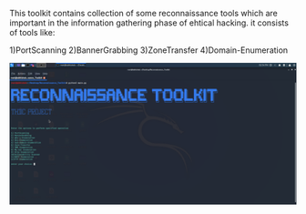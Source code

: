 This toolkit contains collection of some reconnaissance tools which are important in the information gathering phase of ehtical hacking.
it consists of tools like:

1)PortScanning
2)BannerGrabbing
3)ZoneTransfer
4)Domain-Enumeration


![pic](https://github.com/abhichamoli/Reconnaissance_Toolkit/blob/master/ReconSs.png)


